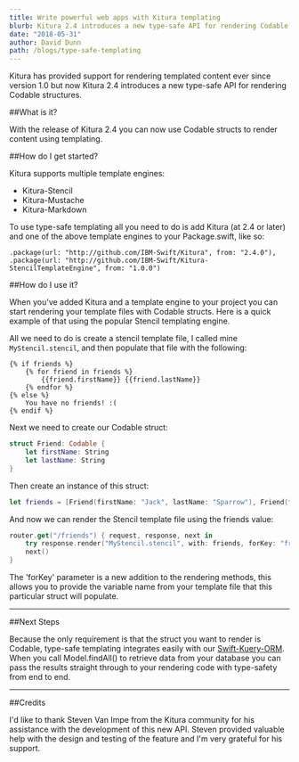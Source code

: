 ```yaml
---
title: Write powerful web apps with Kitura templating
blurb: Kitura 2.4 introduces a new type-safe API for rendering Codable structures
date: "2018-05-31"
author: David Dunn
path: /blogs/type-safe-templating
---
```


Kitura has provided support for rendering templated content ever since version 1.0 but now Kitura 2.4 introduces a new type-safe API for rendering Codable structures.

##What is it?

With the release of Kitura 2.4 you can now use Codable structs to render content using templating.

##How do I get started?

Kitura supports multiple template engines:

- Kitura-Stencil
- Kitura-Mustache
- Kitura-Markdown

To use type-safe templating all you need to do is add Kitura (at 2.4 or later) and one of the above template engines to your Package.swift, like so:

```
.package(url: "http://github.com/IBM-Swift/Kitura", from: "2.4.0"),
.package(url: "http://github.com/IBM-Swift/Kitura-StencilTemplateEngine", from: "1.0.0")
```

##How do I use it?

When you've added Kitura and a template engine to your project you can start rendering your template files with Codable structs. Here is a quick example of that using the popular Stencil templating engine.

All we need to do is create a stencil template file, I called mine `MyStencil.stencil`, and then populate that file with the following:

```
{% if friends %}
    {% for friend in friends %}
        {{friend.firstName}} {{friend.lastName}}
    {% endfor %}
{% else %}
    You have no friends! :(
{% endif %}
```

Next we need to create our Codable struct:

```swift
struct Friend: Codable {
    let firstName: String
    let lastName: String
}
```

Then create an instance of this struct:

```swift
let friends = [Friend(firstName: "Jack", lastName: "Sparrow"), Friend(firstName: "Captain", lastName: "America")]
```

And now we can render the Stencil template file using the friends value:

```swift
router.get("/friends") { request, response, next in
    try response.render("MyStencil.stencil", with: friends, forKey: "friends")
    next()
}
```

The 'forKey' parameter is a new addition to the rendering methods, this allows you to provide the variable name from your template file that this particular struct will populate.

---

##Next Steps

Because the only requirement is that the struct you want to render is Codable, type-safe templating integrates easily with our [Swift-Kuery-ORM](https://github.com/Kitura/Swift-Kuery-ORM). When you call Model.findAll() to retrieve data from your database you can pass the results straight through to your rendering code with type-safety from end to end.

---

##Credits

I'd like to thank Steven Van Impe from the Kitura community for his assistance with the development of this new API. Steven provided valuable help with the design and testing of the feature and I'm very grateful for his support.
